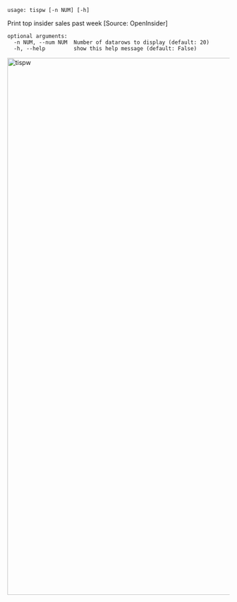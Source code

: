 ```
usage: tispw [-n NUM] [-h]
```

Print top insider sales past week [Source: OpenInsider]

```
optional arguments:
  -n NUM, --num NUM  Number of datarows to display (default: 20)
  -h, --help         show this help message (default: False)
```

<img width="1216" alt="tispw" src="https://user-images.githubusercontent.com/25267873/125373757-9b3fd100-e37d-11eb-87b2-8ef1bf22eeb9.png">
